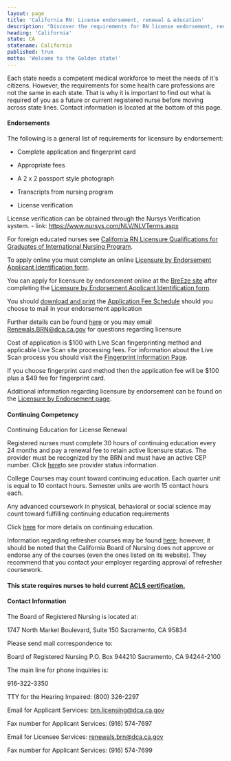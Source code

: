 ```yaml
---
layout: page
title: 'California RN: License endorsement, renewal & education'
description: "Discover the requirements for RN license endorsement, renewal, and continuing education in California. Stay current."
heading: 'California'
state: CA
statename: California
published: true
motto: 'Welcome to the Golden state!'
---
```


Each state needs a competent medical workforce to meet the needs of it's
citizens. However, the requirements for some health care professions are
not the same in each state. That is why it is important to find out what
is required of you as a future or current registered nurse before moving
across state lines. Contact information is located at the bottom of this
page.

#### Endorsements

The following is a general list of requirements for licensure by
endorsement:

-   Complete application and fingerprint card

-   Appropriate fees

-   A 2 x 2 passport style photograph

-   Transcripts from nursing program

-   License verification

License verification can be obtained through the Nursys Verification
system. - link: <https://www.nursys.com/NLV/NLVTerms.aspx>

For foreign educated nurses see [California RN Licensure Qualifications
for Graduates of International Nursing
Program](https://www.rn.ca.gov/pdfs/education/edp-i-35.pdf "California RN Licensure Qualifications for Graduates of
          International Nursing Program page").

To apply online you must complete an online [Licensure by Endorsement
Applicant Identification
form](https://www.rn.ca.gov/pdfs/applicants/endidform.pdf "Licensure
          by Endorsement Applicant Identification form").

You can apply for licensure by endorsement online at the [BreEze
site](https://www.breeze.ca.gov/datamart/loginCADCA.do "California licensing
          page") after completing the [Licensure by Endorsement
Applicant Identification
form](https://www.rn.ca.gov/pdfs/applicants/endidform.pdf "Licensure
          by Endorsement Applicant Identification form").

You should [download and
print](https://www.rn.ca.gov/pdfs/applicants/end-app.pdf) the
[Application Fee
Schedule](https://www.rn.ca.gov/pdfs/applicants/end-app.pdf) should you
choose to mail in your endorsement application

Further details can be found
[here](https://www.rn.ca.gov/licensees/lic-renewal.shtml) or you may
email <Renewals.BRN@dca.ca.gov> for questions regarding licensure

Cost of application is \$100 with Live Scan fingerprinting method and
applicable Live Scan site processing fees. For information about the
Live Scan process you should visit the [Fingerprint Information
Page](https://www.rn.ca.gov/applicants/fpinstruct.shtml#livescan).

If you choose fingerprint card method then the application fee will be
\$100 plus a \$49 fee for fingerprint card.

Additional information regarding licensure by endorsement can be found
on the [Licensure by Endorsement
page](https://www.rn.ca.gov/applicants/lic-end.shtml).

#### Continuing Competency

Continuing Education for License Renewal

Registered nurses must complete 30 hours of continuing education every
24 months and pay a renewal fee to retain active licensure status. The
provider must be recognized by the BRN and must have an active CEP
number. Click [here](https://www.rn.ca.gov/online/verify.shtml)to see
provider status information.

College Courses may count toward continuing education. Each quarter unit
is equal to 10 contact hours. Semester units are worth 15 contact hours
each.

Any advanced coursework in physical, behavioral or social science may
count toward fulfilling continuing education requirements

Click [here](https://www.rn.ca.gov/licensees/ce-renewal.shtml) for more
details on continuing education.

Information regarding refresher courses may be found
[here](https://www.rn.ca.gov/education/courses.shtml "refresher
              courses for California"); however, it should be noted that
the California Board of Nursing does not approve or endorse any of the
courses (even the ones listed on its website). They recommend that you
contact your employer regarding approval of refresher coursework.

#### This state requires nurses to hold current [ACLS certification.](https://www.acls.net/california-acls-pals-bls)

#### Contact Information

The Board of Registered Nursing is located at:

1747 North Market Boulevard, Suite 150
Sacramento, CA 95834

Please send mail correspondence to:

Board of Registered Nursing
P.O. Box 944210
Sacramento, CA 94244-2100

The main line for phone inquiries is:

916-322-3350

TTY for the Hearing Impaired: (800) 326-2297

Email for Applicant Services: <brn.licensing@dca.ca.gov>

Fax number for Applicant Services: (916) 574-7697

Email for Licensee Services: <renewals.brn@dca.ca.gov>

Fax number for Applicant Services: (916) 574-7699
